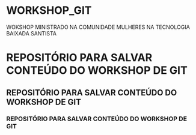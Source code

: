 # WORKSHOP_GIT
WOKSHOP MINISTRADO NA COMUNIDADE MULHERES NA TECNOLOGIA BAIXADA SANTISTA

# REPOSITÓRIO PARA SALVAR CONTEÚDO DO WORKSHOP DE GIT 
## REPOSITÓRIO PARA SALVAR CONTEÚDO DO WORKSHOP DE GIT 
### REPOSITÓRIO PARA SALVAR CONTEÚDO DO WORKSHOP DE GIT 
